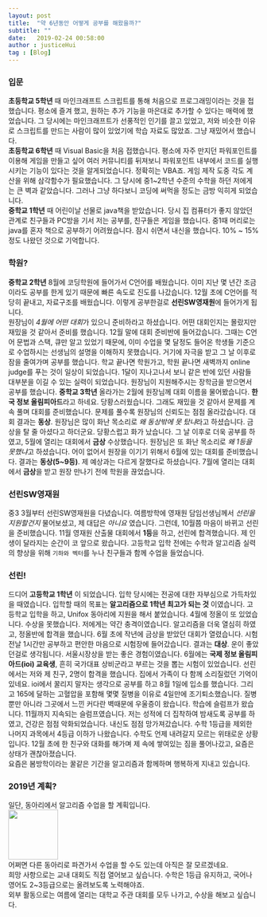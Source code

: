 ```yaml
---
layout: post
title:  "약 6년동안 어떻게 공부를 해왔을까?"
subtitle: ""
date:   2019-02-24 00:58:00
author : justiceHui
tag : [Blog]
---
```


### 입문
<b>초등학교 5학년</b> 때 마인크래프트 스크립트를 통해 처음으로 프로그래밍이라는 것을 접했습니다. 평소에 즐겨 했고, 원하는 추가 기능을 마은대로 추가할 수 있다는 매력에 했었습니다. 그 당시에는 마인크래프트가 선풍적인 인기를 끌고 있었고, 저와 비슷한 이유로 스크립트를 만드는 사람이 많이 있었기에 학습 자료도 많았죠. 그냥 재밌어서 했습니다.<br>
<b>초등학교 6학년</b> 때 Visual Basic을 처음 접했습니다. 평소에 자주 만지던 파워포인트를 이용해 게임을 만들고 싶어 여러 커뮤니티를 뒤져보니 파워포인트 내부에서 코드를 실행시키는 기능이 있다는 것을 알게되었습니다. 정확히는 VBA죠. 게임 제작 도중 각도 계산을 위해 삼각함수가 필요했습니다. 그 당시에 중1~2학년 수준의 수학을 하던 저에게는 큰 벽과 같았습니다. 그러나 그냥 하다보니 코딩에 써먹을 정도는 금방 익히게 되었습니다.<br>
<b>중학교 1학년</b> 때 어린이날 선물로 java책을 받았습니다. 당시 집 컴퓨터가 좋지 않았던 관계로 친구들과 PC방을 기서 저는 공부를, 친구들은 게임을 했습니다. 중1때 머리로는 java를 혼자 책으로 공부하기 어려웠습니다. 잠시 쉬면서 내신을 했습니다. 10% ~ 15%정도 나왔던 것으로 기억합니다.<br>

### 학원?
<b>중학교 2학년</b> 8월에 코딩학원에 들어가서 C언어를 배웠습니다. 이미 지난 몇 년간 조금이라도 공부를 한게 있기 때문에 빠른 속도로 진도를 나갔습니다. 12월 초에 C언어를 적당히 끝내고, 자료구조를 배웠습니다. 이렇게 공부한걸로 <b>선린SW영재원</b>에 들어가게 됩니다.<br>
원장님이 <i>4월에 어떤 대회</i>가 있으니 준비하라고 하셨습니다. 어떤 대회인지는 몰랐지만 재밌을 것 같아서 준비를 했습니다. 12월 말에 대회 준비반에 들어갔습니다. 그때는 C언어 문법과 스택, 큐만 알고 있었기 때문에, 이미 수업을 몇 달정도 들어온 학생들 기준으로 수업하시는 선생님의 설명을 이해하지 못했습니다. 거기에 자극을 받고 그 날 이후로 잠을 줄여가며 공부를 했습니다. 학교 끝나면 학원가고, 학원 끝나면 새벽까지 online judge를 푸는 것이 일상이 되었습니다. 1달이 지나고나서 보니 같은 반에 있던 사람들 대부분을 이길 수 있는 실력이 되었습니다. 원장님이 지원해주시는 장학금을 받으면서 공부를 했습니다.
<b>중학교 3학년</b> 올라가는 2월에 원장님께 대회 이름을 물어봤습니다. <b>한국 정보 올림피아드</b>라고 하네요. 당황스러웠습니다. 그래도 재밌을 것 같아서 문제를 계속 풀며 대회를 준비했습니다. 문제를 풀수록 원장님의 신뢰도는 점점 올라갔습니다. 대회 결과는 <b>동상</b>. 원장님은 많이 화난 목소리로 <i>왜 동상밖에 못 탔냐</i>라고 하셨습니다. 금상을 탈 줄 아셨다고 하더군요. 당황스럽고 화가 났습니다. 그 날 이후로 더욱 공부를 하였고, 5월에 열리는 대회에서 <b>금상</b> 수상했습니다. 원장님은 또 화난 목소리로 <i>왜 1등을 못했냐</i>고 하셨습니다. 어이 없어서 원장을 이기기 위해서 6월에 있는 대회를 준비했습니다. 결과는 <b>동상(5~9등)</b>. 제 예상과는 다르게 잘했다로 하셨습니다. 7월에 열리는 대회에서 <b>금상</b>을 받고 원장 만나기 전에 학원을 끊었습니다.

### 선린SW영재원
중3 3월부터 선린SW영재원을 다녔습니다. 여름방학에 영재원 담임선생님께서 <i>선린을 지원할건지</i> 물어보셨고, 제 대답은 <i>아니요</i> 였습니다. 그런데, 10월쯤 마음이 바뀌고 선린을 준비했습니다. 11월 영재원 산출물 대회에서 <b>1등</b>을 하고, 선린에 합격했습니다. 제 인생이 달라지는 순간이 코 앞으로 왔습니다. 고등학교 입학 전에는 수학과 알고리즘 실력의 향상을 위해 `기하와 벡터`를 누나 친구들과 함께 수업을 들었습니다.

### 선린!
드디어 <b>고등학교 1학년</b> 이 되었습니다. 입학 당시에는 전공에 대한 자부심으로 가득차있을 때였습니다. 입학할 때의 목표는 <b>알고리즘으로 1학년 최고가 되는 것</b> 이였습니다. 고등학교 입학을 하고, Unifox 동아리에 지원을 해서 붙었습니다. 4월에 정올이 또 있었습니다. 수상을 못했습니다. 저에게는 약간 충격이였습니다. 알고리즘을 더욱 열심히 하였고, 정올반에 합격을 했습니다. 6월 초에 작년에 금상을 받았던 대회가 열렸습니다. 시험 전날 1시간만 공부하고 편안한 마음으로 시험장에 들어갔습니다. 결과는 <b>대상</b>. 운이 좋았던걸로 생각됩니다. 서울시장상을 받는 좋은 경험이였습니다. 6월에는 <b>국제 정보 올림피아드(ioi) 교육생</b>, 흔히 국가대표 상비군라고 부르는 것을 뽑는 시험이 있었습니다. 선린에서는 저와 제 친구, 2명이 합격을 했습니다. 집에서 가족이 다 함께 소리질렀던 기억이 있네요. ioi에서 꿀리지 말자는 생각으로 공부를 하고 8월 1일에 입소를 했습니다. 그리고 165에 달하는 고혈압을 포함해 몇몇 질병을 이유로 4일만에 조기퇴소했습니다. 질병뿐만 아니라 그곳에서 느낀 커다란 벽때문에 우울증이 왔습니다. 학습에 슬럼프가 왔습니다. 11월까지 지속되는 슬럼프였습니다. 저는 성적에 더 집착하여 밤새도록 공부를 하였고, 건강은 점점 악화되었습니다. 내신도 점점 망가져갔습니다. 수학 1등급을 제외한 나머지 과목에서 4등급 이하가 나왔습니다. 수학도 언제 내려갈지 모르는 위태로운 상황입니다. 12월 초에 한 친구와 대화를 해가며 제 속에 쌓여있는 짐을 풀어나갔고, 요즘은 상태가 괜찮아졌습니다.<br>
요즘은 봄방학이라는 꿀같은 기간을 알고리즘과 함께하며 행복하게 지내고 있습니다.

### 2019년 계획?
일단, 동아리에서 알고리즘 수업을 할 계획입니다.<br>
<img src = "https://scontent-hkg3-1.xx.fbcdn.net/v/t1.0-9/1743546_514440541998382_1707988805_n.png?_nc_cat=111&_nc_eui2=AeEu07ywQOu5mdfdyhsk3XUT-tg9h6IO7hpASaaHRjp_U8s9XFYt7CcNdZCwJQopq1e_FeeolcSS_qh2-0ZLbL0d4r3deIkCUtacEKl0AvnW6A&_nc_ht=scontent-hkg3-1.xx&oh=6481df126a243dbc6dbe26a2718686cf&oe=5CEAB35E" width = "100px"><br>
어쩌면 다른 동아리로 파견가서 수업을 할 수도 있는데 아직은 잘 모르겠네요.<br>
희망 사항으로는 교내 대회도 직접 열어보고 싶습니다. 수학은 1등급 유지하고, 국어나 영어도 2~3등급으로는 올려보도록 노력해야죠.<Br>
외부 활동으로는 여름에 열리는 대학교 주관 대회를 모두 나가고, 수상을 해보고 싶습니다.
